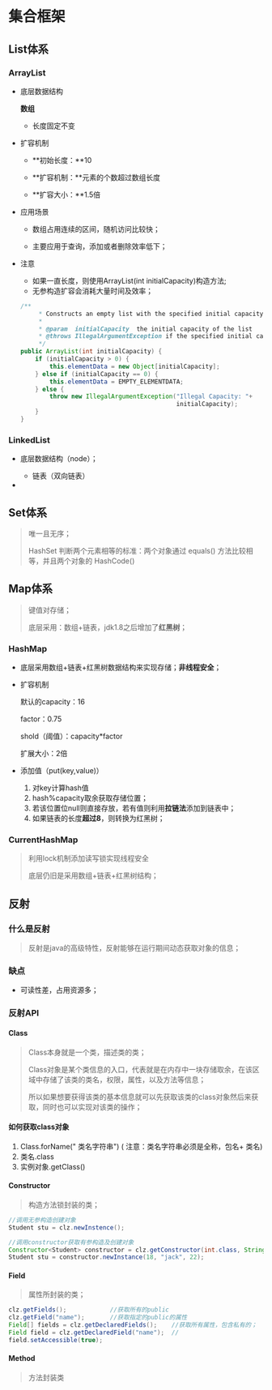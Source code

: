 # 集合框架

## List体系

### ArrayList

- 底层数据结构

  **数组**

  - 长度固定不变

- 扩容机制

  - **初始长度：**10

  - **扩容机制：**元素的个数超过数组长度

  - **扩容大小：**1.5倍

- 应用场景

  - 数组占用连续的区间，随机访问比较快；

  - 主要应用于查询，添加或者删除效率低下；

- 注意

  - 如果一直长度，则使用ArrayList(int initialCapacity)构造方法;
  - 无参构造扩容会消耗大量时间及效率；

  ```java
  /**
       * Constructs an empty list with the specified initial capacity.
       *
       * @param  initialCapacity  the initial capacity of the list
       * @throws IllegalArgumentException if the specified initial capacity is negative
       */
  public ArrayList(int initialCapacity) {
      if (initialCapacity > 0) {
          this.elementData = new Object[initialCapacity];
      } else if (initialCapacity == 0) {
          this.elementData = EMPTY_ELEMENTDATA;
      } else {
          throw new IllegalArgumentException("Illegal Capacity: "+
                                             initialCapacity);
      }
  }
  ```

### LinkedList

- 底层数据结构（node）；
  - 链表（双向链表）

- 



## Set体系

> 唯一且无序；
>
> HashSet 判断两个元素相等的标准：两个对象通过 equals() 方法比较相等，并且两个对象的 HashCode()





## Map体系

> 键值对存储；
>
> 底层采用：数组+链表，jdk1.8之后增加了**红黑树**；

### HashMap

- 底层采用数组+链表+红黑树数据结构来实现存储；**非线程安全**；

- 扩容机制

  默认的capacity：16

  factor：0.75

  shold（阈值）：capacity*factor

  扩展大小：2倍

- 添加值（put(key,value)）

  1. 对key计算hash值
  2. hash%capacity取余获取存储位置；
  3. 若该位置位null则直接存放，若有值则利用**拉链法**添加到链表中；
  4. 如果链表的长度**超过8**，则转换为红黑树；



### CurrentHashMap

> 利用lock机制添加读写锁实现线程安全
>
> 底层仍旧是采用数组+链表+红黑树结构；





## 反射

### 什么是反射

> 反射是java的高级特性，反射能够在运行期间动态获取对象的信息；

### 缺点

- 可读性差，占用资源多；

### 反射API

#### Class

> Class本身就是一个类，描述类的类；
>
> Class对象是某个类信息的入口，代表就是在内存中一块存储取余，在该区域中存储了该类的类名，权限，属性，以及方法等信息；
>
> 所以如果想要获得该类的基本信息就可以先获取该类的class对象然后来获取，同时也可以实现对该类的操作；

#### 如何获取class对象

1. Class.forName(" 类名字符串") ( 注意：类名字符串必须是全称，包名+ 类名)
2.  类名.class
3.  实例对象.getClass()



#### Constructor

>  构造方法锁封装的类；

```java
//调用无参构造创建对象
Student stu = clz.newInstence();

//调用constructor获取有参构造及创建对象
Constructor<Student> constructor = clz.getConstructor(int.class, String.class, int.class);
Student stu = constructor.newInstance(18, "jack", 22);
```

#### Field

> 属性所封装的类；

```java
clz.getFields();            //获取所有的public
clz.getField("name");       //获取指定的public的属性
Field[] fields = clz.getDeclaredFields();    //获取所有属性，包含私有的；    
Field field = clz.getDeclaredField("name");  //
field.setAccessible(true);
```

#### Method

> 方法封装类

```java

```

